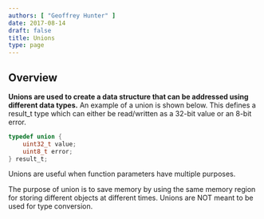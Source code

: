 ```yaml
---
authors: [ "Geoffrey Hunter" ]
date: 2017-08-14
draft: false
title: Unions
type: page
---
```


## Overview

**Unions are used to create a data structure that can be addressed using different data types.** An example of a union is shown below. This defines a result_t type which can either be read/written as a 32-bit value or an 8-bit error.

```c    
typedef union {
    uint32_t value;
    uint8_t error;
} result_t;
```

Unions are useful when function parameters have multiple purposes.

The purpose of union is to save memory by using the same memory region for storing different objects at different times. Unions are NOT meant to be used for type conversion.
